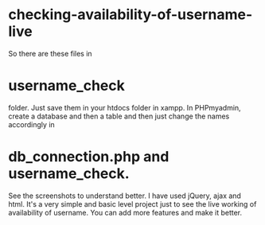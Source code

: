 # checking-availability-of-username-live
So there are these files in 
# username_check
 folder.
 Just save them in your htdocs folder in xampp.
In PHPmyadmin, create a database and then a table and then just change the names accordingly in
# db_connection.php and username_check.
See the screenshots to understand better.
I have used jQuery, ajax and html.
It's a very simple and basic level project just to see the live working of availability of username.
You can add more features and make it better.
